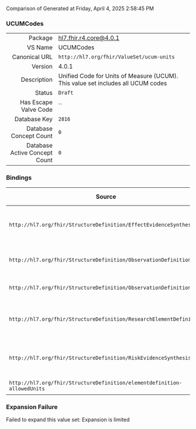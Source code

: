 Comparison of 
Generated at Friday, April 4, 2025 2:58:45 PM

### UCUMCodes

|      |     |
| ---: | --- |
| Package | hl7.fhir.r4.core@4.0.1 |
| VS Name | UCUMCodes |
| Canonical URL | `http://hl7.org/fhir/ValueSet/ucum-units` |
| Version | 4.0.1 |
| Description | Unified Code for Units of Measure (UCUM). This value set includes all UCUM codes |
| Status | `Draft` |
| Has Escape Valve Code | `` |
| Database Key | `2816` |
| Database Concept Count | `0` |
| Database Active Concept Count | `0` |
### Bindings

| Source | Element | Binding | Strength | Element Short |
| ------ | ------- | ------- | -------- | ------------- |
| `http://hl7.org/fhir/StructureDefinition/EffectEvidenceSynthesis` | `EffectEvidenceSynthesis.effectEstimate.unitOfMeasure` | `http://hl7.org/fhir/ValueSet/ucum-units\|4.0.1` | `Required` | What unit is the outcome described in? |
| `http://hl7.org/fhir/StructureDefinition/ObservationDefinition` | `ObservationDefinition.quantitativeDetails.customaryUnit` | `http://hl7.org/fhir/ValueSet/ucum-units` | `Extensible` | Customary unit for quantitative results |
| `http://hl7.org/fhir/StructureDefinition/ObservationDefinition` | `ObservationDefinition.quantitativeDetails.unit` | `http://hl7.org/fhir/ValueSet/ucum-units` | `Extensible` | SI unit for quantitative results |
| `http://hl7.org/fhir/StructureDefinition/ResearchElementDefinition` | `ResearchElementDefinition.characteristic.unitOfMeasure` | `http://hl7.org/fhir/ValueSet/ucum-units\|4.0.1` | `Required` | What unit is the outcome described in? |
| `http://hl7.org/fhir/StructureDefinition/RiskEvidenceSynthesis` | `RiskEvidenceSynthesis.riskEstimate.unitOfMeasure` | `http://hl7.org/fhir/ValueSet/ucum-units\|4.0.1` | `Required` | What unit is the outcome described in? |
| `http://hl7.org/fhir/StructureDefinition/elementdefinition-allowedUnits` | `Extension.value[x]` | `http://hl7.org/fhir/ValueSet/ucum-units\|4.0.1` | `Required` | Value of extension |

### Expansion Failure

Failed to expand this value set: Expansion is limited
